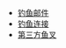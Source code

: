 - [钓鱼邮件](wiki/初始访问/鱼叉式攻击/钓鱼邮件.md)
- [钓鱼连接](wiki/初始访问/鱼叉式攻击/钓鱼连接.md)
- [第三方鱼叉](wiki/初始访问/鱼叉式攻击/第三方鱼叉.md)